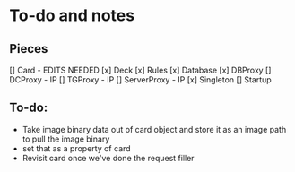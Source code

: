 # To-do and notes

## Pieces
[] Card - EDITS NEEDED
[x] Deck
[x] Rules
[x] Database
[x] DBProxy
[] DCProxy - IP
[] TGProxy - IP
[] ServerProxy - IP
[x] Singleton
[] Startup

## To-do:
- Take image binary data out of card object and store it as an image path to pull the image binary
- set that as a property of card
- Revisit card once we've done the request filler